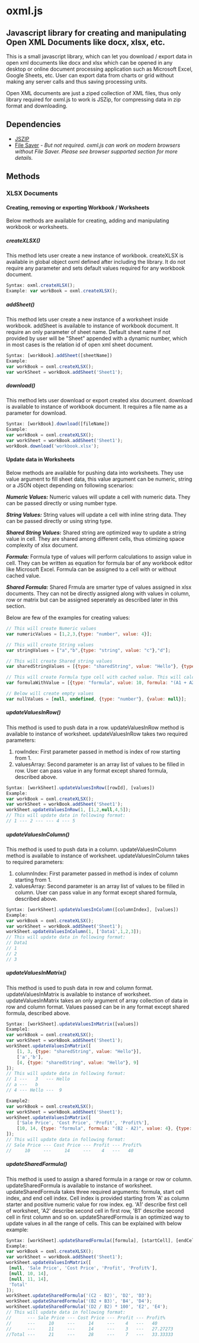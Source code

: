 # oxml.js
## Javascript library for creating and manipulating Open XML Documents like docx, xlsx, etc.
This is a small javascript library, which can let you download / export data in open xml documents like docx and xlsx which can be opened in any desktop or online document processing application such as Microsoft Excel, Google Sheets, etc. User can export data from charts or grid without making any server calls and thus saving processing units.

Open XML documents are just a ziped collection of XML files, thus only library required for oxml.js to work is JSZip, for compressing data in zip format and downloading.

## Dependencies

* [JSZIP](https://stuk.github.io/jszip/)
* [File Saver](https://github.com/eligrey/FileSaver.js/)
  *- But not required. oxml.js can work on modern browsers without File Saver. Please see browser supported section for more details.*

## Methods

### XLSX Documents

#### Creating, removing or exporting Workbook / Worksheets

Below methods are available for creating, adding and manipulating workbook or worksheets.

##### createXLSX()

 This method lets user create a new instance of workbook. createXLSX is available in global object oxml defined after including the library. It do not require any parameter and sets default values required for any workbook document.
 ```javascript
 Syntax: oxml.createXLSX();
 Example: var workBook = oxml.createXLSX();
 ```
 
##### addSheet()
 
 This method lets user create a new instance of a worksheet inside workbook. addSheet is available to instance of workbook document. It require an only parameter of sheet name. Default sheet name if not provided by user will be "Sheet" appended with a dynamic number, which in most cases is the relation id of open xml sheet document.
 ```javascript
 Syntax: [workBook].addSheet([sheetName])
 Example:
 var workBook = oxml.createXLSX();
 var workSheet = workBook.addSheet('Sheet1');
 ```
 
##### download()
 
 This method lets user download or export created xlsx document. download is available to instance of workbook document. It requires a file name as a parameter for download.
  ```javascript
  Syntax: [workBook].download([fileName])
  Example:
  var workBook = oxml.createXLSX();
  var workSheet = workBook.addSheet('Sheet1');
  workBook.download('workbook.xlsx');
  ```
  
#### Update data in Worksheets

Below methods are available for pushing data into worksheets. They use value argument to fill sheet data, this value argument can be numeric, string or a JSON object depending on following scenarios:

**_Numeric Values:_** Numeric values will update a cell with numeric data. They can be passed directly or using number type.

**_String Values:_** String values will update a cell with inline string data. They can be passed directly or using string type.

**_Shared String Values:_** Shared string are optimized way to update a string value in cell. They are shared among different cells, thus otimizing space complexity of xlsx document.

**_Formula:_** Formula type of values will perform calculations to assign value in cell. They can be written as equation for formula bar of any workbook editor like Microsoft Excel. Formula can be assigned to a cell with or without cached value.

**_Shared Formula:_** Shared Frmula are smarter type of values assigned in xlsx documents. They can not be directly assigned along with values in column, row or matrix but can be assigned seperately as described later in this section.

Below are few of the examples for creating values:
 ```javascript
 // This will create Numeric values
 var numericValues = [1,2,3,{type: "number", value: 4}];

 // This will create String values
 var stringValues = ["a","b",{type: "string", value: "c"},"d"];
 
 // This will create Shared string values
 var sharedStringValues = [{type: "sharedString", value: "Hello"}, {type: "sharedString", value: "World"}];
 
 // This will create Formula type cell with cached value. This will calculate sum of A1 and A2 cell, where 'A' defined column and numeric value define row. Value can be provided if this has to be cached.
 var formulaWithValue = [{type: "formula", value: 10, formula: "(A1 + A2)"}]
 
 // Below will create empty values
 var nullValues = [null, undefined, {type: "number"}, {value: null}];
 ```

##### updateValuesInRow()

 This method is used to push data in a row. updateValuesInRow method is available to instance of worksheet. updateValuesInRow takes two required parameters:
 1. rowIndex: First parameter passed in method is index of row starting from 1.
 1. valuesArray: Second parameter is an array list of values to be filled in row. User can pass value in any format except shared formula, described above.
  ```javascript
  Syntax: [workSheet].updateValuesInRow([rowId], [values])
  Example:
  var workBook = oxml.createXLSX();
  var workSheet = workBook.addSheet('Sheet1');
  workSheet.updateValuesInRow(1, [1,2,null,4,5]);
  // This will update data in following format:
  // 1 --- 2 --- --- 4 --- 5
  ```
  
##### updateValuesInColumn()

 This method is used to push data in a column. updateValuesInColumn method is available to instance of worksheet. updateValuesInColumn takes to required parameters:
 1. columnIndex: First parameter passed in method is index of column starting from 1.
 1. valuesArray: Second parameter is an array list of values to be filled in column. User can pass value in any format except shared formula, described above.
  ```javascript
  Syntax: [workSheet].updateValuesInColumn([columnIndex], [values])
  Example:
  var workBook = oxml.createXLSX();
  var workSheet = workBook.addSheet('Sheet1');
  workSheet.updateValuesInColumn(1, ['Data1',1,2,3]);
  // This will update data in following format:
  // Data1
  // 1
  // 2
  // 3
  ```

##### updateValuesInMatrix()
 
 This method is used to push data in row and column format. updateValuesInMatrix is available to instance of worksheet. updateValuesInMatrix takes an only argument of array collection of data in row and column format. Values passed can be in any format except shared formula, described above.
  ```javascript
  Syntax: [workSheet].updateValuesInMatrix([values])
  Example1:
  var workBook = oxml.createXLSX();
  var workSheet = workBook.addSheet('Sheet1');
  workSheet.updateValuesInMatrix([
      [1, 3, {type: "sharedString", value: "Hello"}],
      ['a','b'],
      [4, {type: "sharedString", value: "Hello"}, 9]
  ]);
  // This will update data in following format:
  // 1 ---   3   --- Hello
  // a ---   b
  // 4 --- Hello ---  9
  
  Example2:
  var workBook = oxml.createXLSX();
  var workSheet = workBook.addSheet('Sheet1');
  workSheet.updateValuesInMatrix([
      ['Sale Price', 'Cost Price', 'Profit', 'Profit%'],
      [10, 14, {type: "formula", formula: "(B2 - A2)", value: 4}, {type: "formula", formula: "(C2 / A2) * 100", value: 40}]
  ]);
  // This will update data in following format:
  // Sale Price --- Cost Price --- Profit --- Profit%
  //     10     ---     14     ---    4   ---   40
  ```
  
##### updateSharedFormula()
 This method is used to assign a shared formula in a range or row or column. updateSharedFormula is available to instance of worksheet. updateSharedFormula takes three required arguments: formula, start cell index, and end cell index. Cell index is provided starting from 'A' as column starter and positive numeric value for row index. eg. 'A1' describe first cell of worksheet, 'A2' describe second cell in first row, 'B1' describe second cell in first column and so on. updateSharedFormula is an optimized way to update values in all the range of cells. This can be explained with below example:
  ```javascript
  Syntax: [workSheet].updateSharedFormula([formula], [startCell], [endCell])
  Example:
  var workBook = oxml.createXLSX();
  var workSheet = workBook.addSheet('Sheet1');
  workSheet.updateValuesInMatrix([
   [null, 'Sale Price', 'Cost Price', 'Profit', 'Profit%'],
   [null, 10, 14],
   [null, 11, 14],
   'Total'
  ]);
  workSheet.updateSharedFormula('(C2 - B2)', 'D2', 'D3');
  workSheet.updateSharedFormula('(B2 + B3)', 'B4', 'D4');
  workSheet.updateSharedFormula('(D2 / B2) * 100', 'E2', 'E4');
  // This will update data in following format:
  //      --- Sale Price --- Cost Price --- Profit --- Profit%
  //      ---     10     ---     14     ---    4   ---   40
  //      ---     11     ---     14     ---    3   ---   27.27273
  //Total ---     21     ---     28     ---    7   ---   33.33333
  ```
